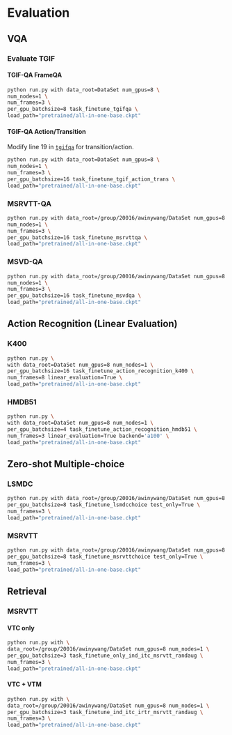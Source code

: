 # Evaluation

## VQA

### Evaluate TGIF

#### TGIF-QA FrameQA

```bash
python run.py with data_root=DataSet num_gpus=8 \
num_nodes=1 \
num_frames=3 \
per_gpu_batchsize=8 task_finetune_tgifqa \
load_path="pretrained/all-in-one-base.ckpt"
```

#### TGIF-QA Action/Transition

Modify line 19 in [`tgifqa`](AllInOne/datasets/tgifqa.py) for transition/action.

```bash
python run.py with data_root=DataSet num_gpus=8 \
num_nodes=1 \
num_frames=3 \
per_gpu_batchsize=16 task_finetune_tgif_action_trans \
load_path="pretrained/all-in-one-base.ckpt"
```


### MSRVTT-QA

```bash
python run.py with data_root=/group/20016/awinywang/DataSet num_gpus=8 \
num_nodes=1 \
num_frames=3 \
per_gpu_batchsize=16 task_finetune_msrvttqa \
load_path="pretrained/all-in-one-base.ckpt"
```


### MSVD-QA
```bash
python run.py with data_root=/group/20016/awinywang/DataSet num_gpus=8 \
num_nodes=1 \
num_frames=3 \
per_gpu_batchsize=16 task_finetune_msvdqa \
load_path="pretrained/all-in-one-base.ckpt"
```


## Action Recognition (Linear Evaluation)

### K400
```bash
python run.py \
with data_root=DataSet num_gpus=8 num_nodes=1 \
per_gpu_batchsize=16 task_finetune_action_recognition_k400 \
num_frames=8 linear_evaluation=True \
load_path="pretrained/all-in-one-base.ckpt"
```

[comment]: <> (|  Accuracy   | Report in Paper  | Trained Log |)

[comment]: <> (|  ----  | ----  | --- |)

[comment]: <> (| 52.3  | 50.8 | [anonymous]&#40;anonymous&#41; |)

### HMDB51
```bash
python run.py \
with data_root=DataSet num_gpus=8 num_nodes=1 \
per_gpu_batchsize=4 task_finetune_action_recognition_hmdb51 \
num_frames=3 linear_evaluation=True backend='a100' \
load_path="pretrained/all-in-one-base.ckpt"
```


[comment]: <> (|  Accuracy   | Report in Paper  | Trained Log |)

[comment]: <> (|  ----  | ----  | --- |)

[comment]: <> (| 51.2 | 50.8 | [anonymous]&#40;anonymous&#41; |)


## Zero-shot Multiple-choice

### LSMDC

```bash
python run.py with data_root=/group/20016/awinywang/DataSet num_gpus=8 num_nodes=1 \
per_gpu_batchsize=8 task_finetune_lsmdcchoice test_only=True \
num_frames=3 \
load_path="pretrained/all-in-one-base.ckpt"
```

[comment]: <> (|  Accuracy   | Report in Paper  | Trained Log |)

[comment]: <> (|  ----  | ----  | --- |)

[comment]: <> (| 56.5 | 56.3 | [anonymous]&#40;anonymous&#41; |)


### MSRVTT

```bash
python run.py with data_root=/group/20016/awinywang/DataSet num_gpus=8 num_nodes=1 \
per_gpu_batchsize=8 task_finetune_msrvttchoice test_only=True \
num_frames=3 \
load_path="pretrained/all-in-one-base.ckpt"
```

[comment]: <> (|  Accuracy   | Report in Paper  | Trained Log |)

[comment]: <> (|  ----  | ----  | --- |)

[comment]: <> (| 79.6 | 80.3 | [anonymous]&#40;anonymous&#41; |)

## Retrieval

### MSRVTT
#### VTC only
```bash
python run.py with \
data_root=/group/20016/awinywang/DataSet num_gpus=8 num_nodes=1 \
per_gpu_batchsize=3 task_finetune_only_ind_itc_msrvtt_randaug \
num_frames=3 \
load_path="pretrained/all-in-one-base.ckpt"
```

#### VTC + VTM

```bash
python run.py with \
data_root=/group/20016/awinywang/DataSet num_gpus=8 num_nodes=1 \
per_gpu_batchsize=3 task_finetune_ind_itc_irtr_msrvtt_randaug \
num_frames=3 \
load_path="pretrained/all-in-one-base.ckpt"
```